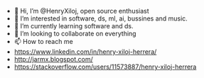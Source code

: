 - 👋 Hi, I’m @HenryXiloj, open source enthusiast
- 👀 I’m interested in software, ds, ml, ai, bussines and music. 
- 🌱 I’m currently learning software and ds.
- 💞️ I’m looking to collaborate on everything
- 📫 How to reach me 
- https://www.linkedin.com/in/henry-xiloj-herrera/
- http://jarmx.blogspot.com/
- https://stackoverflow.com/users/11573887/henry-xiloj-herrera
<!---
HenryXiloj/HenryXiloj is a ✨ special ✨ repository because its `README.md` (this file) appears on your GitHub profile.
You can click the Preview link to take a look at your changes.
--->

